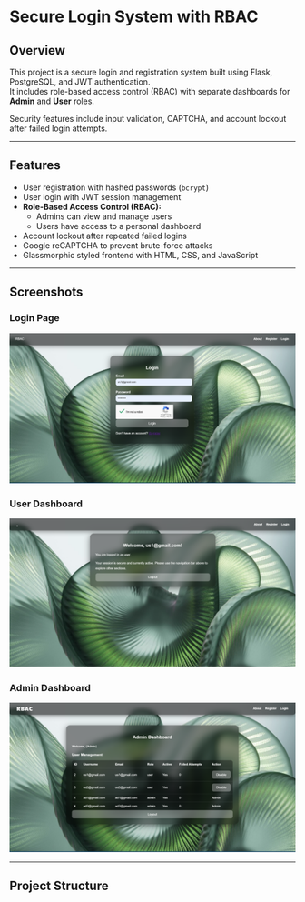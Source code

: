 # Secure Login System with RBAC

## Overview
This project is a secure login and registration system built using Flask, PostgreSQL, and JWT authentication.  
It includes role-based access control (RBAC) with separate dashboards for **Admin** and **User** roles.  

Security features include input validation, CAPTCHA, and account lockout after failed login attempts.

---

## Features
- User registration with hashed passwords (`bcrypt`)  
- User login with JWT session management  
- **Role-Based Access Control (RBAC):**
  - Admins can view and manage users  
  - Users have access to a personal dashboard  
- Account lockout after repeated failed logins  
- Google reCAPTCHA to prevent brute-force attacks  
- Glassmorphic styled frontend with HTML, CSS, and JavaScript  

---

## Screenshots

### Login Page
![Login Page](src/backend/static/assets/login%20page.png)

### User Dashboard
![User Dashboard](src/backend/static/assets/user%20dashboard.png)

### Admin Dashboard
![Admin Dashboard](src\backend\static\assets\admindashboard.png)

---

## Project Structure
